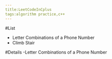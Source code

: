 ```yaml
---
title:LeetCodeInCplus
tags:algorithm practice,c++
---
```


#List
- Letter Combinations of a Phone Number
- Climb Stair




#Details
-Letter Combinations of a Phone Number


